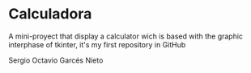 # Calculadora
A mini-proyect that display a calculator wich is based with the graphic interphase of tkinter, it's my first repository in GitHub

Sergio Octavio Garcés Nieto
